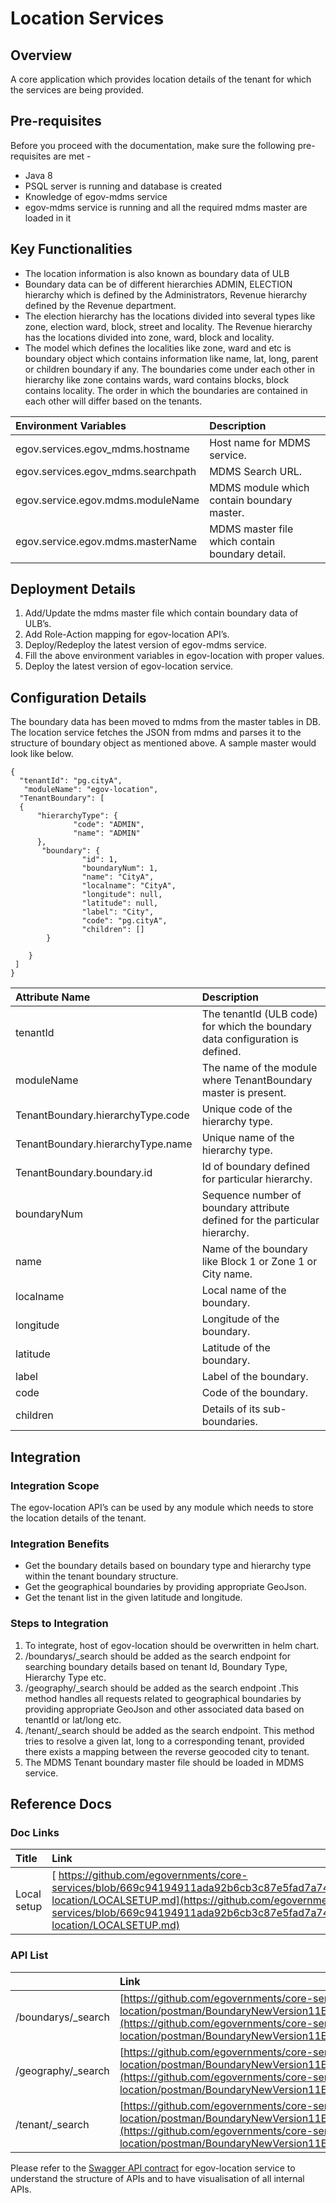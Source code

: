 # Location Services

## Overview <a id="Overview"></a>

A core application which provides location details of the tenant for which the services are being provided.

## Pre-requisites <a id="Pre-requisites"></a>

Before you proceed with the documentation, make sure the following pre-requisites are met -

* Java 8
* PSQL server is running and database is created
* Knowledge of egov-mdms service
* egov-mdms service is running and all the required mdms master are loaded in it

## Key Functionalities <a id="Key-Functionalities"></a>

* The location information is also known as boundary data of ULB
* Boundary data can be of different hierarchies ADMIN, ELECTION hierarchy which is defined by the Administrators, Revenue hierarchy defined by the Revenue department.
* The election hierarchy has the locations divided into several types like zone, election ward, block, street  and locality. The Revenue hierarchy has the locations divided into zone, ward, block and locality.
* The model which defines the localities like zone, ward and etc is boundary object which contains information like name, lat, long, parent or children boundary if any. The boundaries come under each other in hierarchy like zone contains wards, ward contains blocks, block contains locality. The order in which the boundaries are contained in each other will differ based on the tenants.

| **Environment Variables** | **Description** |
| :--- | :--- |
| egov.services.egov\_mdms.hostname | Host name for MDMS service. |
| egov.services.egov\_mdms.searchpath | MDMS Search URL. |
| egov.service.egov.mdms.moduleName | MDMS module which contain boundary master. |
| egov.service.egov.mdms.masterName | MDMS master file which contain boundary detail. |

## Deployment Details <a id="Deployment-Details"></a>

1. Add/Update the mdms master file which contain boundary data of ULB’s.
2. Add Role-Action mapping for egov-location API’s.
3. Deploy/Redeploy the latest version of egov-mdms service.
4. Fill the above environment variables in egov-location with proper values.
5. Deploy the latest version of egov-location service.

## Configuration Details <a id="Configuration-Details"></a>

The boundary data has been moved to mdms from the master tables in DB. The location service fetches the JSON from mdms and parses it to the structure of boundary object as mentioned above. A sample master would look like below.

```text
{
  "tenantId": "pg.cityA",
   "moduleName": "egov-location",
  "TenantBoundary": [
  {
      "hierarchyType": {
              "code": "ADMIN",
              "name": "ADMIN"
      },
       "boundary": {
                "id": 1,
                "boundaryNum": 1,
                "name": "CityA",
                "localname": "CityA",
                "longitude": null,
                "latitude": null,
                "label": "City",
                "code": "pg.cityA",
                "children": []
        }

    }
 ]
}
```

| **Attribute Name** | **Description** |
| :--- | :--- |
| tenantId | The tenantId \(ULB code\) for which the boundary data configuration is defined. |
| moduleName | The name of the module where TenantBoundary master is present. |
| TenantBoundary.hierarchyType.code | Unique code of the hierarchy type. |
| TenantBoundary.hierarchyType.name | Unique name of the hierarchy type. |
| TenantBoundary.boundary.id | Id of boundary defined for particular hierarchy. |
| boundaryNum | Sequence number of boundary attribute defined for the particular hierarchy. |
| name | Name of the boundary like Block 1 or Zone 1 or City name. |
| localname | Local name of the boundary. |
| longitude | Longitude of the boundary. |
| latitude | Latitude of the boundary. |
| label | Label of the boundary. |
| code | Code of the boundary. |
| children | Details of its sub-boundaries. |

## Integration <a id="Integration"></a>

### Integration Scope <a id="Integration-Scope"></a>

The egov-location API’s can be used by any module which needs to store the location details of the tenant.

### Integration Benefits <a id="Integration-Benefits"></a>

* Get the boundary details based on boundary type and hierarchy type within the tenant boundary structure.
* Get the geographical boundaries by providing appropriate GeoJson.
* Get the tenant list in the given latitude and longitude.

### Steps to Integration <a id="Steps-to-Integration"></a>

1. To integrate, host of egov-location should be overwritten in helm chart.
2. /boundarys/\_search should be added as the search endpoint for searching boundary details based on tenant Id, Boundary Type, Hierarchy Type etc.
3. /geography/\_search should be added as the search endpoint .This method handles all requests related to geographical boundaries by providing appropriate GeoJson and other associated data based on tenantId or lat/long etc.
4. /tenant/\_search should be added as the search endpoint. This method tries to resolve a given lat, long to a corresponding tenant, provided there exists a mapping between the reverse geocoded city to tenant.
5. The MDMS Tenant boundary master file should be loaded in MDMS service.

## Reference Docs <a id="Reference-Docs"></a>

### Doc Links <a id="Doc-Links"></a>

| **Title** | **Link** |
| :--- | :--- |
| Local setup | [ https://github.com/egovernments/core-services/blob/669c94194911ada92b6cb3c87e5fad7a7478cc6a/egov-location/LOCALSETUP.md](https://github.com/egovernments/core-services/blob/669c94194911ada92b6cb3c87e5fad7a7478cc6a/egov-location/LOCALSETUP.md) |

### API List <a id="API-List"></a>

|  | **Link** |
| :--- | :--- |
| /boundarys/\_search | [https://github.com/egovernments/core-services/blob/master/egov-location/postman/BoundaryNewVersion11Endpoint.postman\_collection.json](https://github.com/egovernments/core-services/blob/master/egov-location/postman/BoundaryNewVersion11Endpoint.postman_collection.json) |
| /geography/\_search | [https://github.com/egovernments/core-services/blob/master/egov-location/postman/BoundaryNewVersion11Endpoint.postman\_collection.json](https://github.com/egovernments/core-services/blob/master/egov-location/postman/BoundaryNewVersion11Endpoint.postman_collection.json) |
| /tenant/\_search | [https://github.com/egovernments/core-services/blob/master/egov-location/postman/BoundaryNewVersion11Endpoint.postman\_collection.json](https://github.com/egovernments/core-services/blob/master/egov-location/postman/BoundaryNewVersion11Endpoint.postman_collection.json) |

Please refer to the [Swagger API contract](https://editor.swagger.io/?url=https://raw.githubusercontent.com/egovernments/egov-services/master/docs/egov-location/contracts/v11-0-0.yml#!/) for egov-location service to understand the structure of APIs and to have visualisation of all internal APIs.

